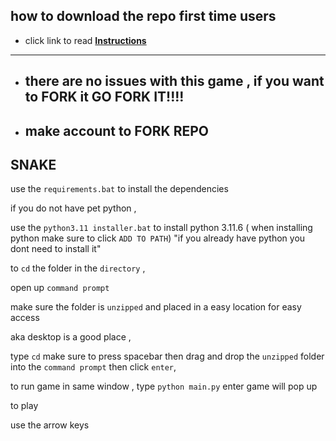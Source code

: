 ## how to download the repo first time users

  - click link to read [**Instructions**](https://www.fnbubbles420.org/Instructions-On-How-To-Download-Repo)


-----

- ##   there are no issues with this game , if you want to FORK it GO FORK IT!!!!
- ##   make account to FORK REPO

## SNAKE

use the `requirements.bat` to install the dependencies 

if you do not have pet python ,

use the `python3.11 installer.bat`  to install python 3.11.6
 ( when installing python make sure to click `ADD TO PATH`)
 "if you already have python you dont need to install it"
 
to `cd` the folder in the `directory` , 

open up `command prompt` 

make sure the folder is `unzipped` and placed in a easy location for easy access

aka desktop is a good place , 

type `cd` make sure to press spacebar then drag and drop the `unzipped` folder into the `command prompt` then click `enter`, 

to run game in same window , type `python main.py` enter game will pop up

to play

use the arrow keys

